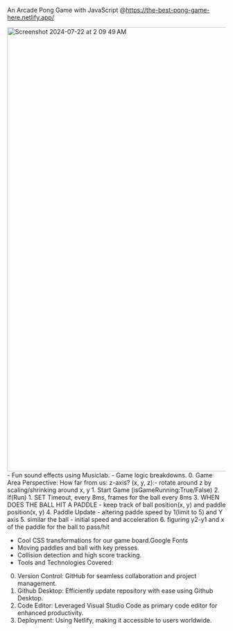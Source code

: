 An Arcade Pong Game with JavaScript @https://the-best-pong-game-here.netlify.app/

<img width="1023" alt="Screenshot 2024-07-22 at 2 09 49 AM" src="https://github.com/user-attachments/assets/7d960b9c-4763-40fe-9579-b63036f66a1b">
- Fun sound effects using Musiclab.
- Game logic breakdowns.
0. Game Area Perspective: How far from us: z-axis? (x, y, z):- rotate around z by scaling/shrinking around x, y
1. Start Game (isGameRunning:True/False)
2. If(Run)
    1. SET Timeout, every 8ms, frames for the ball every 8ms
3. WHEN DOES THE BALL HIT A PADDLE - keep track of ball position(x, y) and paddle position(x, y)
4. Paddle Update - altering padde speed by 1(limit to 5) and Y axis
5. similar the ball - initial speed and acceleration
6. figuring y2-y1 and x of the paddle for the ball to pass/hit

- Cool CSS transformations for our game board.Google Fonts
- Moving paddles and ball with key presses.
- Collision detection and high score tracking.
- Tools and Technologies Covered:
0. Version Control: GitHub for seamless collaboration and project management.
1. Github Desktop: Efficiently update repository with ease using Github Desktop.
2. Code Editor: Leveraged Visual Studio Code as primary code editor for enhanced productivity.
3. Deployment: Using Netlify, making it accessible to users worldwide.


